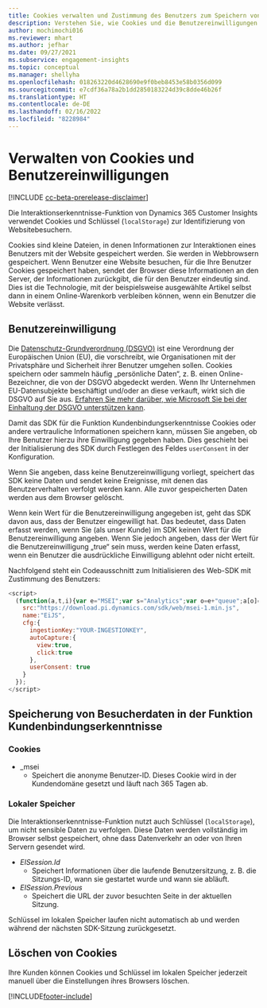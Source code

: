 ```yaml
---
title: Cookies verwalten und Zustimmung des Benutzers zum Speichern von Benutzerdaten in Dynamics 365 Customer Insights
description: Verstehen Sie, wie Cookies und die Benutzereinwilligungen verwendet werden, um Website-Besucher zu identifizieren.
author: mochimochi016
ms.reviewer: mhart
ms.author: jefhar
ms.date: 09/27/2021
ms.subservice: engagement-insights
ms.topic: conceptual
ms.manager: shellyha
ms.openlocfilehash: 018263220d4628690e9f0beb8453e58b0356d099
ms.sourcegitcommit: e7cdf36a78a2b1dd2850183224d39c8dde46b26f
ms.translationtype: HT
ms.contentlocale: de-DE
ms.lasthandoff: 02/16/2022
ms.locfileid: "8228984"
---
```

# <a name="manage-cookies-and-user-consent"></a>Verwalten von Cookies und Benutzereinwilligungen

[!INCLUDE [cc-beta-prerelease-disclaimer](includes/cc-beta-prerelease-disclaimer.md)]

Die Interaktionserkenntnisse-Funktion von Dynamics 365 Customer Insights verwendet Cookies und Schlüssel (`localStorage`) zur Identifizierung von Websitebesuchern.

Cookies sind kleine Dateien, in denen Informationen zur Interaktionen eines Benutzers mit der Website gespeichert werden. Sie werden in Webbrowsern gespeichert. Wenn Benutzer eine Website besuchen, für die Ihre Benutzer Cookies gespeichert haben, sendet der Browser diese Informationen an den Server, der Informationen zurückgibt, die für den Benutzer eindeutig sind. Dies ist die Technologie, mit der beispielsweise ausgewählte Artikel selbst dann in einem Online-Warenkorb verbleiben können, wenn ein Benutzer die Website verlässt.

## <a name="user-consent"></a>Benutzereinwilligung

Die [Datenschutz-Grundverordnung (DSGVO)](/dynamics365/get-started/gdpr/) ist eine Verordnung der Europäischen Union (EU), die vorschreibt, wie Organisationen mit der Privatsphäre und Sicherheit ihrer Benutzer umgehen sollen. Cookies speichern oder sammeln häufig „persönliche Daten“, z. B. einen Online-Bezeichner, die von der DSGVO abgedeckt werden. Wenn Ihr Unternehmen EU-Datensubjekte beschäftigt und/oder an diese verkauft, wirkt sich die DSGVO auf Sie aus. [Erfahren Sie mehr darüber, wie Microsoft Sie bei der Einhaltung der DSGVO unterstützen kann](https://www.microsoft.com/trust-center/privacy/gdpr-faqs).

Damit das SDK für die Funktion Kundenbindungserkenntnisse Cookies oder andere vertrauliche Informationen speichern kann, müssen Sie angeben, ob Ihre Benutzer hierzu ihre Einwilligung gegeben haben. Dies geschieht bei der Initialisierung des SDK durch Festlegen des Feldes `userConsent` in der Konfiguration.

Wenn Sie angeben, dass keine Benutzereinwilligung vorliegt, speichert das SDK keine Daten und sendet keine Ereignisse, mit denen das Benutzerverhalten verfolgt werden kann. Alle zuvor gespeicherten Daten werden aus dem Browser gelöscht.

Wenn kein Wert für die Benutzereinwilligung angegeben ist, geht das SDK davon aus, dass der Benutzer eingewilligt hat. Das bedeutet, dass Daten erfasst werden, wenn Sie (als unser Kunde) im SDK keinen Wert für die Benutzereinwilligung angeben. Wenn Sie jedoch angeben, dass der Wert für die Benutzereinwilligung „true“ sein muss, werden keine Daten erfasst, wenn ein Benutzer die ausdrückliche Einwilligung ablehnt oder nicht erteilt.

Nachfolgend steht ein Codeausschnitt zum Initialisieren des Web-SDK mit Zustimmung des Benutzers:
```js
<script>
  (function(a,t,i){var e="MSEI";var s="Analytics";var o=e+"queue";a[o]=a[o]||[];var r=a[e]||function(n){var t={};t[s]={};function e(e){while(e.length){var r=e.pop();t[s][r]=function(e){return function(){a[o].push([e,n,arguments])}}(r)}}var r="track";var i="set";e([r+"Event",r+"View",r+"Action",i+"Property",i+"User","initialize","teardown"]);return t}(i.name);var n=i.name;if(!a[e]){a[n]=r[s];a[o].push(["new",n]);setTimeout(function(){var e="script";var r=t.createElement(e);r.async=1;r.src=i.src;var n=t.getElementsByTagName(e)[0];n.parentNode.insertBefore(r,n)},1)}else{a[n]=new r[s]}if(i.user){a[n].setUser(i.user)}if(i.props){for(var c in i.props){a[n].setProperty(c,i.props[c])}}a[n].initialize(i.cfg)})(window,document,{
    src:"https://download.pi.dynamics.com/sdk/web/msei-1.min.js",
    name:"EiJS",
    cfg:{
      ingestionKey:"YOUR-INGESTIONKEY",
      autoCapture:{
        view:true,
        click:true
      },
      userConsent: true
    }
  });
</script>
```

## <a name="visitor-data-storage-in-engagement-insights-capability"></a>Speicherung von Besucherdaten in der Funktion Kundenbindungserkenntnisse

### <a name="cookies"></a>Cookies

- _msei
    - Speichert die anonyme Benutzer-ID. Dieses Cookie wird in der Kundendomäne gesetzt und läuft nach 365 Tagen ab.

### <a name="local-storage"></a>Lokaler Speicher

Die Interaktionserkenntnisse-Funktion nutzt auch Schlüssel (`localStorage`), um nicht sensible Daten zu verfolgen. Diese Daten werden vollständig im Browser selbst gespeichert, ohne dass Datenverkehr an oder von Ihren Servern gesendet wird.

- *EISession.Id*
    - Speichert Informationen über die laufende Benutzersitzung, z. B. die Sitzungs-ID, wann sie gestartet wurde und wann sie abläuft.
- *EISession.Previous*
    - Speichert die URL der zuvor besuchten Seite in der aktuellen Sitzung.

Schlüssel im lokalen Speicher laufen nicht automatisch ab und werden während der nächsten SDK-Sitzung zurückgesetzt.

## <a name="deleting-cookies"></a>Löschen von Cookies

Ihre Kunden können Cookies und Schlüssel im lokalen Speicher jederzeit manuell über die Einstellungen ihres Browsers löschen.


[!INCLUDE[footer-include](../includes/footer-banner.md)]
